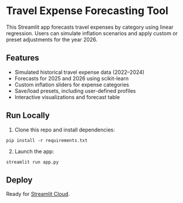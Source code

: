 # Travel Expense Forecasting Tool

This Streamlit app forecasts travel expenses by category using linear regression. Users can simulate inflation scenarios and apply custom or preset adjustments for the year 2026.

## Features

- Simulated historical travel expense data (2022–2024)
- Forecasts for 2025 and 2026 using scikit-learn
- Custom inflation sliders for expense categories
- Save/load presets, including user-defined profiles
- Interactive visualizations and forecast table

## Run Locally

1. Clone this repo and install dependencies:
```
pip install -r requirements.txt
```

2. Launch the app:
```
streamlit run app.py
```

## Deploy

Ready for [Streamlit Cloud](https://streamlit.io/cloud).
